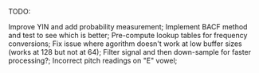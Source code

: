 TODO:

Improve YIN and add probability measurement;
Implement BACF method and test to see which is better;
Pre-compute lookup tables for frequency conversions;
Fix issue where agorithm doesn't work at low buffer sizes (works at 128 but not at 64);
Filter signal and then down-sample for faster processing?;
Incorrect pitch readings on "E" vowel;
